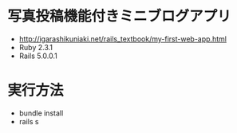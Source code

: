 # 写真投稿機能付きミニブログアプリ

- http://igarashikuniaki.net/rails_textbook/my-first-web-app.html
- Ruby 2.3.1
- Rails 5.0.0.1

# 実行方法

- bundle install
- rails s


